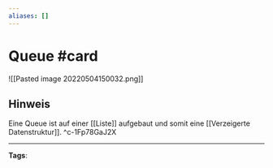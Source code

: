 ```yaml
---
aliases: []
---
```


# Queue #card
![[Pasted image 20220504150032.png]]
## Hinweis
Eine Queue ist auf einer [[Liste]] aufgebaut und somit eine [[Verzeigerte Datenstruktur]].
^c-1Fp78GaJ2X

---
**Tags**: 